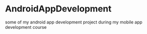 # AndroidAppDevelopment
some of my android app development project during my mobile app development course
